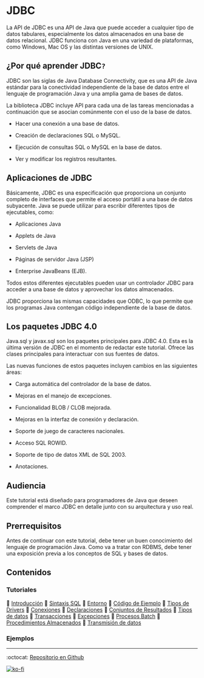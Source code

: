 # JDBC

La API de JDBC es una API de Java que puede acceder a cualquier tipo de datos tabulares, especialmente los datos almacenados en una base de datos relacional. JDBC funciona con Java en una variedad de plataformas, como Windows, Mac OS y las distintas versiones de UNIX.

## ¿Por qué aprender JDBC`?`

JDBC son las siglas de Java Database Connectivity, que es una API de Java estándar para la conectividad independiente de la base de datos entre el lenguaje de programación Java y una amplia gama de bases de datos.

La biblioteca JDBC incluye API para cada una de las tareas mencionadas a continuación que se asocian comúnmente con el uso de la base de datos.

- Hacer una conexión a una base de datos.

- Creación de declaraciones SQL o MySQL.

- Ejecución de consultas SQL o MySQL en la base de datos.

- Ver y modificar los registros resultantes.

## Aplicaciones de JDBC

Básicamente, JDBC es una especificación que proporciona un conjunto completo de interfaces que permite el acceso portátil a una base de datos subyacente. Java se puede utilizar para escribir diferentes tipos de ejecutables, como:

- Aplicaciones Java

- Applets de Java

- Servlets de Java

- Páginas de servidor Java (JSP)

- Enterprise JavaBeans (EJB).

Todos estos diferentes ejecutables pueden usar un controlador JDBC para acceder a una base de datos y aprovechar los datos almacenados.

JDBC proporciona las mismas capacidades que ODBC, lo que permite que los programas Java contengan código independiente de la base de datos.

## Los paquetes JDBC 4.0

Java.sql y javax.sql son los paquetes principales para JDBC 4.0. Esta es la última versión de JDBC en el momento de redactar este tutorial. Ofrece las clases principales para interactuar con sus fuentes de datos.

Las nuevas funciones de estos paquetes incluyen cambios en las siguientes áreas:

- Carga automática del controlador de la base de datos.

- Mejoras en el manejo de excepciones.

- Funcionalidad BLOB / CLOB mejorada.

- Mejoras en la interfaz de conexión y declaración.

- Soporte de juego de caracteres nacionales.

- Acceso SQL ROWID.

- Soporte de tipo de datos XML de SQL 2003.

- Anotaciones.

## Audiencia

Este tutorial está diseñado para programadores de Java que deseen comprender el marco JDBC en detalle junto con su arquitectura y uso real.

## Prerrequisitos

Antes de continuar con este tutorial, debe tener un buen conocimiento del lenguaje de programación Java. Como va a tratar con RDBMS, debe tener una exposición previa a los conceptos de SQL y bases de datos.

## Contenidos

### Tutoriales

📗 [Introducción](Tutoriales/introduction.md)
📗 [Sintaxis SQL](Tutoriales/sql_syntax.md)
📗 [Entorno](Tutoriales/environment.md)
📗 [Código de Ejemplo](Tutoriales/sample_code.md)
📗 [Tipos de Drivers](Tutoriales/driver_types.md)
📗 [Conexiones](Tutoriales/connections.md)
📗 [Declaraciones](Tutoriales/statements.md)
📗 [Conjuntos de Resultados](Tutoriales/result_sets.md)
📗 [Tipos de datos](Tutoriales/data_types.md)
📗 [Transacciones](Tutoriales/transactions.md)
📗 [Excepciones](Tutoriales/exceptions.md)
📗 [Procesos Batch](Tutoriales/batch_processing.md)
📗 [Procedimientos Almacenados](Tutoriales/stored_procedure.md)
📗 [Transmisión de datos](Tutoriales/streaming_data.md)

### Ejemplos

---

:octocat: [Repositorio en Github](https://github.com/FernandoCalmet/JDBC)

[![ko-fi](https://www.ko-fi.com/img/githubbutton_sm.svg)](https://ko-fi.com/T6T41JKMI)
